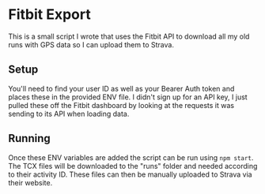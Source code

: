 # Fitbit Export

This is a small script I wrote that uses the Fitbit API to download all my old runs with GPS data so I can upload them to Strava.

## Setup

You'll need to find your user ID as well as your Bearer Auth token and places these in the provided ENV file. I didn't sign up for an API key, I just pulled these off the Fitbit dashboard by looking at the requests it was sending to its API when loading data.

## Running

Once these ENV variables are added the script can be run using `npm start`. The TCX files will be downloaded to the "runs" folder and needed according to their activity ID. These files can then be manually uploaded to Strava via their website.
